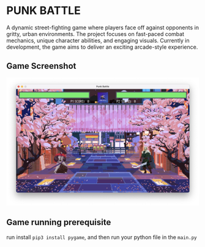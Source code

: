 # PUNK BATTLE

A dynamic street-fighting game where players face off against opponents in gritty, urban environments. 
The project focuses on fast-paced combat mechanics, unique character abilities, and engaging visuals. 
Currently in development, the game aims to deliver an exciting arcade-style experience.

## Game Screenshot

![Game Screenshot](game_design/demo.png)

## Game running prerequisite

run install `pip3 install pygame`, and then run your python file in the `main.py`
